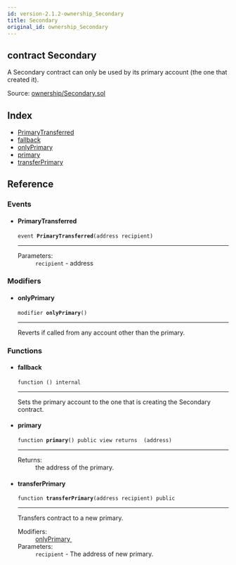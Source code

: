 ```yaml
---
id: version-2.1.2-ownership_Secondary
title: Secondary
original_id: ownership_Secondary
---
```


<div class="contract-doc"><div class="contract"><h2 class="contract-header"><span class="contract-kind">contract</span> Secondary</h2><p class="description">A Secondary contract can only be used by its primary account (the one that created it).</p><div class="source">Source: <a href="https://github.com/OpenZeppelin/zeppelin-solidity/blob/v2.1.2/contracts/ownership/Secondary.sol" target="_blank">ownership/Secondary.sol</a></div></div><div class="index"><h2>Index</h2><ul><li><a href="ownership_Secondary.html#PrimaryTransferred">PrimaryTransferred</a></li><li><a href="ownership_Secondary.html#">fallback</a></li><li><a href="ownership_Secondary.html#onlyPrimary">onlyPrimary</a></li><li><a href="ownership_Secondary.html#primary">primary</a></li><li><a href="ownership_Secondary.html#transferPrimary">transferPrimary</a></li></ul></div><div class="reference"><h2>Reference</h2><div class="events"><h3>Events</h3><ul><li><div class="item event"><span id="PrimaryTransferred" class="anchor-marker"></span><h4 class="name">PrimaryTransferred</h4><div class="body"><code class="signature">event <strong>PrimaryTransferred</strong><span>(address recipient) </span></code><hr/><dl><dt><span class="label-parameters">Parameters:</span></dt><dd><div><code>recipient</code> - address</div></dd></dl></div></div></li></ul></div><div class="modifiers"><h3>Modifiers</h3><ul><li><div class="item modifier"><span id="onlyPrimary" class="anchor-marker"></span><h4 class="name">onlyPrimary</h4><div class="body"><code class="signature">modifier <strong>onlyPrimary</strong><span>() </span></code><hr/><div class="description"><p>Reverts if called from any account other than the primary.</p></div></div></div></li></ul></div><div class="functions"><h3>Functions</h3><ul><li><div class="item function"><span id="fallback" class="anchor-marker"></span><h4 class="name">fallback</h4><div class="body"><code class="signature">function <strong></strong><span>() </span><span>internal </span></code><hr/><div class="description"><p>Sets the primary account to the one that is creating the Secondary contract.</p></div></div></div></li><li><div class="item function"><span id="primary" class="anchor-marker"></span><h4 class="name">primary</h4><div class="body"><code class="signature">function <strong>primary</strong><span>() </span><span>public </span><span>view </span><span>returns  (address) </span></code><hr/><dl><dt><span class="label-return">Returns:</span></dt><dd>the address of the primary.</dd></dl></div></div></li><li><div class="item function"><span id="transferPrimary" class="anchor-marker"></span><h4 class="name">transferPrimary</h4><div class="body"><code class="signature">function <strong>transferPrimary</strong><span>(address recipient) </span><span>public </span></code><hr/><div class="description"><p>Transfers contract to a new primary.</p></div><dl><dt><span class="label-modifiers">Modifiers:</span></dt><dd><a href="ownership_Secondary.html#onlyPrimary">onlyPrimary </a></dd><dt><span class="label-parameters">Parameters:</span></dt><dd><div><code>recipient</code> - The address of new primary.</div></dd></dl></div></div></li></ul></div></div></div>
